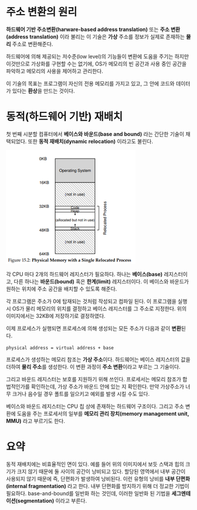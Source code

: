 # 주소 변환의 원리

**하드웨어 기반 주소변환(harware-based address translation)** 또는 **주소 변환(address translation)** 이라 불리는 이 기술은 **가상** 주소를 정보가 실제로 존재하는 **물리** 주소로 변환해준다.

하드웨어에 의해 제공되는 저수준(low level)의 기능들이 변환에 도움을 주기는 하지만 이것만으로 가상화를 구현할 수는 없기에, OS가 메모리의 빈 공간과 사용 중인 공간을 파악하고 메모리의 사용을 제어하고 관리한다.

이 기술의 목표는 프로그램이 자신의 전용 메모리를 가지고 있고, 그 안에 코드와 데이터가 있다는 **환상**을 만드는 것이다. 

# 동적(하드웨어 기반) 재배치

첫 번째 시분할 컴퓨터에서 **베이스와 바운드(base and bound)** 라는 간단한 기술이 채택되었다. 또한 **동적 재배치(dynamic relocation)** 이라고도 불린다.

![15-2](../image/15-2.png)

각 CPU 마다 2개의 하드웨어 레지스터가 필요하다. 하나는 **베이스(base)** 레지스터이고, 다른 하나는 **바운드(bound)** 혹은 **한계(limit)** 레지스터이다. 이 베이스와 바운드가 원하는 위치에 주소 공간을 배치할 수 있도록 해준다.

각 프로그램은 주소가 0에 탑재되는 것처럼 작성되고 컴파일 된다. 이 프로그램을 실행시 OS가 물리 메모리의 위치를 결정하고 베이스 레지스터를 그 주소로 지정한다. 위의 이미지에서는 32KB에 저장하기로 결정하였다.

이제 프로세스가 실행되면 프로세스에 의해 생성되는 모든 주소가 다음과 같이 **변환**된다.

`physical address = virtual address + base`

프로세스가 생성하는 메모리 참조는 **가상 주소**이다. 하드웨어는 베이스 레지스터의 값을 더하여 **물리 주소**를 생성한다. 이 변환 과정이 **주소 변환**이라고 부르는 그 기술이다.

그리고 바운드 레지스터는 보호를 지원하기 위해 쓰인다. 프로세서는 메모리 참조가 합법적인가를 확인하는데, 가상 주소가 바운드 안에 있는 지 확인한다. 만약 가상주소가 너무 크거나 음수일 경우 폴트를 일으키고 예외를 발생 시킬 수도 있다.  

베이스와 바운드 레지스터는 CPU 칩 상에 존재하는 하드웨어 구조이다. 그리고 주소 변환에 도움을 주는 프로세서의 일부를 **메모리 관리 장치(memory management unit, MMU)** 라고 부르기도 한다.

# 요약

동적 재배치에는 비효율적인 면이 있다. 예를 들어 위의 이미지에서 보듯 스택과 힙의 크기가 크지 않기 때문에 둘 사이의 공간이 낭비되고 있다. 할당된 영역에서 내부 공간이 사용되지 않기 때문에 즉, 단편화가 발생하여 낭비된다. 이런 유형의 낭비를 **내부 단편화(internal fragmentation)** 라고 한다. 내부 단편화를 방지하기 위해 더 정교한 기법이 필요하다. base-and-bound를 일반화 하는 것인데, 이러한 일반화 된 기법을 **세그멘테이션(segmentation)** 이라고 부른다.

